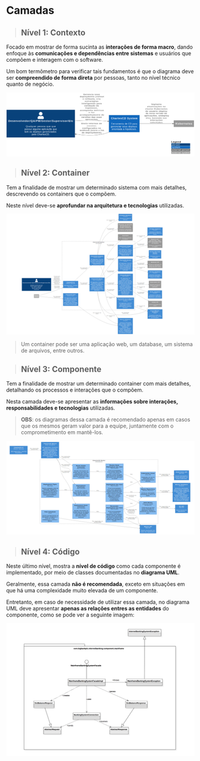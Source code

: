 # Camadas

> ## **Nível 1: Contexto**

Focado em mostrar de forma sucinta as **interações de forma macro**, dando enfoque às **comunicações e dependências entre sistemas** e usuários que compõem e interagem com o software.

Um bom termômetro para verificar tais fundamentos é que o diagrama deve ser **compreendido de forma direta** por pessoas, tanto no nível técnico quanto de negócio.

![](./assets/nivel-1-c4model.png)

> ## **Nível 2: Container**

Tem a finalidade de mostrar um determinado sistema com mais detalhes, descrevendo os containers que o compõem.

Neste nível deve-se **aprofundar na arquitetura e tecnologias** utilizadas.

![](./assets/nivel-2-c4model.png)

> Um container pode ser uma aplicação web, um database, um sistema de arquivos, entre outros.

> ## **Nível 3: Componente**

Tem a finalidade de mostrar um determinado container com mais detalhes, detalhando os processos e interações que o compõem.

Nesta camada deve-se apresentar as **informações sobre interações, responsabilidades e tecnologias** utilizadas.

> **OBS**: os diagramas dessa camada é recomendado apenas em casos que os mesmos geram valor para a equipe, juntamente com o comprometimento em mantê-los.

![](./assets/nivel-3-c4model.png)

> ## **Nível 4: Código**

Neste último nível, mostra a **nível de código** como cada componente é implementado, por meio de classes documentadas no **diagrama UML**.

Geralmente, essa camada **não é recomendada**, exceto em situações em que há uma complexidade muito elevada de um componente.

Entretanto, em caso de necessidade de utilizar essa camada, no diagrama UML deve apresentar **apenas as relações entres as entidades** do componente, como se pode ver a seguinte imagem:

![](./assets/nivel-4-c4model.png)
